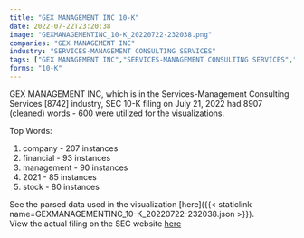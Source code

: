```yaml
---
title: "GEX MANAGEMENT INC 10-K"
date: 2022-07-22T23:20:38
image: "GEXMANAGEMENTINC_10-K_20220722-232038.png"
companies: "GEX MANAGEMENT INC"
industry: "SERVICES-MANAGEMENT CONSULTING SERVICES"
tags: ["GEX MANAGEMENT INC","SERVICES-MANAGEMENT CONSULTING SERVICES","07-21-2022","10-K"]
forms: "10-K"
---
```

GEX MANAGEMENT INC, which is in the Services-Management Consulting Services [8742] industry, SEC 10-K filing on July 21, 2022 had 8907 (cleaned) words - 600 were utilized for the visualizations.

Top Words:
1. company - 207 instances
2. financial - 93 instances
3. management - 90 instances
4. 2021 - 85 instances
5. stock - 80 instances


See the parsed data used in the visualization [here]({{< staticlink name=GEXMANAGEMENTINC_10-K_20220722-232038.json >}}).  
View the actual filing on the SEC website [here](https://www.sec.gov/Archives/edgar/data/1681556/0001493152-22-019960.txt)